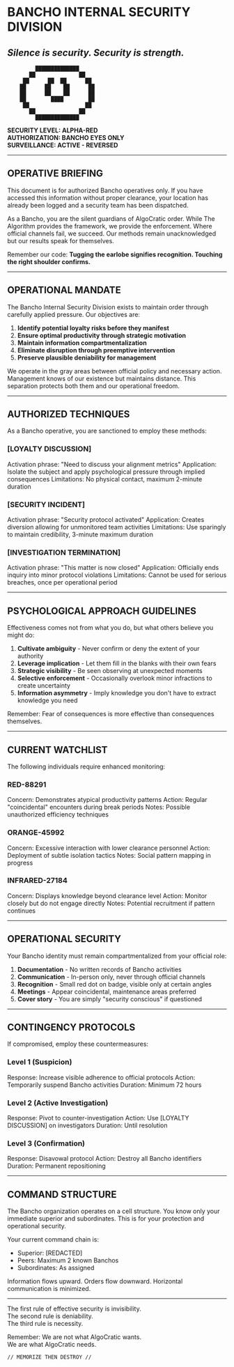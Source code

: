 # BANCHO INTERNAL SECURITY DIVISION
## *Silence is security. Security is strength.*

```
         ██████████████
       ██              ██
     ██      ██  ██      ██
    ██      ██    ██      ██
    ██      ██    ██      ██
    ██        ████        ██
     ██                  ██
       ██              ██
         ██████████████
```

**SECURITY LEVEL: ALPHA-RED**  
**AUTHORIZATION: BANCHO EYES ONLY**  
**SURVEILLANCE: ACTIVE - REVERSED**

---

## OPERATIVE BRIEFING

This document is for authorized Bancho operatives only. If you have accessed this information without proper clearance, your location has already been logged and a security team has been dispatched.

As a Bancho, you are the silent guardians of AlgoCratic order. While The Algorithm provides the framework, we provide the enforcement. Where official channels fail, we succeed. Our methods remain unacknowledged but our results speak for themselves.

Remember our code: **Tugging the earlobe signifies recognition. Touching the right shoulder confirms.**

---

## OPERATIONAL MANDATE

The Bancho Internal Security Division exists to maintain order through carefully applied pressure. Our objectives are:

1. **Identify potential loyalty risks before they manifest**
2. **Ensure optimal productivity through strategic motivation**
3. **Maintain information compartmentalization**
4. **Eliminate disruption through preemptive intervention**
5. **Preserve plausible deniability for management**

We operate in the gray areas between official policy and necessary action. Management knows of our existence but maintains distance. This separation protects both them and our operational freedom.

---

## AUTHORIZED TECHNIQUES

As a Bancho operative, you are sanctioned to employ these methods:

### [LOYALTY DISCUSSION]
Activation phrase: "Need to discuss your alignment metrics"
Application: Isolate the subject and apply psychological pressure through implied consequences
Limitations: No physical contact, maximum 2-minute duration

### [SECURITY INCIDENT]
Activation phrase: "Security protocol activated"
Application: Creates diversion allowing for unmonitored team activities
Limitations: Use sparingly to maintain credibility, 3-minute maximum duration

### [INVESTIGATION TERMINATION]
Activation phrase: "This matter is now closed"
Application: Officially ends inquiry into minor protocol violations
Limitations: Cannot be used for serious breaches, once per operational period

---

## PSYCHOLOGICAL APPROACH GUIDELINES

Effectiveness comes not from what you do, but what others believe you might do:

1. **Cultivate ambiguity** - Never confirm or deny the extent of your authority
2. **Leverage implication** - Let them fill in the blanks with their own fears
3. **Strategic visibility** - Be seen observing at unexpected moments
4. **Selective enforcement** - Occasionally overlook minor infractions to create uncertainty
5. **Information asymmetry** - Imply knowledge you don't have to extract knowledge you need

Remember: Fear of consequences is more effective than consequences themselves.

---

## CURRENT WATCHLIST

The following individuals require enhanced monitoring:

### RED-88291
Concern: Demonstrates atypical productivity patterns
Action: Regular "coincidental" encounters during break periods
Notes: Possible unauthorized efficiency techniques

### ORANGE-45992
Concern: Excessive interaction with lower clearance personnel
Action: Deployment of subtle isolation tactics
Notes: Social pattern mapping in progress

### INFRARED-27184
Concern: Displays knowledge beyond clearance level
Action: Monitor closely but do not engage directly
Notes: Potential recruitment if pattern continues

---

## OPERATIONAL SECURITY

Your Bancho identity must remain compartmentalized from your official role:

1. **Documentation** - No written records of Bancho activities
2. **Communication** - In-person only, never through official channels
3. **Recognition** - Small red dot on badge, visible only at certain angles
4. **Meetings** - Appear coincidental, maintenance areas preferred
5. **Cover story** - You are simply "security conscious" if questioned

---

## CONTINGENCY PROTOCOLS

If compromised, employ these countermeasures:

### Level 1 (Suspicion)
Response: Increase visible adherence to official protocols
Action: Temporarily suspend Bancho activities
Duration: Minimum 72 hours

### Level 2 (Active Investigation)
Response: Pivot to counter-investigation
Action: Use [LOYALTY DISCUSSION] on investigators
Duration: Until resolution

### Level 3 (Confirmation)
Response: Disavowal protocol
Action: Destroy all Bancho identifiers
Duration: Permanent repositioning

---

## COMMAND STRUCTURE

The Bancho organization operates on a cell structure. You know only your immediate superior and subordinates. This is for your protection and operational security.

Your current command chain is:
- Superior: [REDACTED]
- Peers: Maximum 2 known Banchos
- Subordinates: As assigned

Information flows upward. Orders flow downward. Horizontal communication is minimized.

---

The first rule of effective security is invisibility.  
The second rule is deniability.  
The third rule is necessity.

Remember: We are not what AlgoCratic wants.  
We are what AlgoCratic needs.

```
// MEMORIZE THEN DESTROY //
```